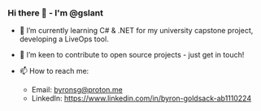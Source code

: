 ### Hi there 👋 - I'm @gslant
- 🌱 I’m currently learning C# & .NET for my university capstone project, developing a LiveOps tool. 
- 💞️ I’m keen to contribute to open source projects - just get in touch!
- 📫 How to reach me: 

  * Email: byronsg@proton.me
  * LinkedIn: https://www.linkedin.com/in/byron-goldsack-ab1110224
<!--
**gslant/gslant** is a ✨ _special_ ✨ repository because its `README.md` (this file) appears on your GitHub profile.
-->
